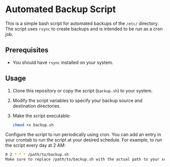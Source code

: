 # Automated Backup Script

This is a simple bash script for automated backups of the `/etc/` directory. The script uses `rsync` to create backups and is intended to be run as a cron job.

## Prerequisites

- You should have `rsync` installed on your system.

## Usage

1. Clone this repository or copy the script (`backup.sh`) to your system.
2. Modify the script variables to specify your backup source and destination directories.
3. Make the script executable:

   ```bash
   chmod +x backup.sh
   
Configure the script to run periodically using cron. You can add an entry in your crontab to run the script at your desired schedule. For example, to run the script every day at 2 AM:  
   ```bash
   0 2 * * * /path/to/backup.sh  
Make sure to replace /path/to/backup.sh with the actual path to your script.



